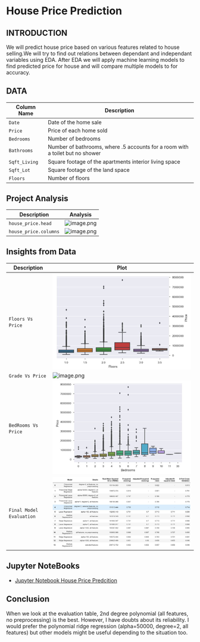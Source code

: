 # House Price Prediction

## INTRODUCTION
We will predict house price based on various features related to house selling.We will try to find out relations between dependant and independant variables using EDA. After EDA we will apply machine learning models to find predicted price for house and will compare multiple models to for accuracy.

## DATA
| Column Name | Description |
| --- | --- |
| `Date` | Date of the home sale|
| `Price` | Price of each home sold|
|`Bedrooms`| Number of bedrooms |
|`Bathrooms`| Number of bathrooms, where .5 accounts for a room with a toilet but no shower |
|`Sqft_Living`| Square footage of the apartments interior living space |
|`Sqft_Lot`|  Square footage of the land space|
|`Floors`| Number of floors |

## Project Analysis
| Description | Analysis |
| --- | --- |
| `house_price.head` | ![image.png](images/Startup_head.PNG)
| `house_price.columns` | ![image.png](images/Startup_columns.PNG)

## Insights from Data
| Description | Plot |
| --- | --- |
|`Floors Vs Price`| ![image.png](images/floorsvsPrice.JPG)|
|`Grade Vs Price`| ![image.png](images/GradeVsPrice.JPG)|
|`BedRooms Vs Price`| ![image.png](images/bedroom_vs_price.JPG)|
|`Final Model Evaluation`| ![image.png](images/final_evaluation.JPG)|

## Jupyter NoteBooks
* [Jupyter Notebook House Price Predcition](./HousePricePrdiction.ipynb)

## Conclusion
When we look at the evaluation table, 2nd degree polynomial (all features, no preprocessing) is the best. However, I have doubts about its reliability. I would prefer the polynomial ridge regression (alpha=50000, degree=2, all features) but other models might be useful depending to the situation too.
